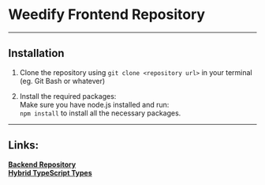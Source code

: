 # Weedify Frontend Repository

---

## Installation

1. Clone the repository using `git clone <repository url>` in your terminal (eg. Git Bash or whatever)

2. Install the required packages: <br>
Make sure you have node.js installed and run: <br>
`npm install` to install all the necessary packages.

---

## Links: <br>
**[Backend Repository](https://github.com/karripar/weedify-backend)** <br>
**[Hybrid TypeScript Types](https://github.com/karripar/weedify-types)** <br>


